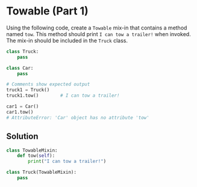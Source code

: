 # Towable (Part 1)
Using the following code, create a `Towable` mix-in that contains a method
named `tow`. This method should print `I can tow a trailer!` when
invoked. The mix-in should be included in the `Truck` class.

```python
class Truck:
    pass

class Car:
    pass

# Comments show expected output
truck1 = Truck()
truck1.tow()        # I can tow a trailer!

car1 = Car()
car1.tow()
# AttributeError: 'Car' object has no attribute 'tow'
```

## Solution
```python
class TowableMixin:
    def tow(self):
        print("I can tow a trailer!")

class Truck(TowableMixin):
    pass
```

